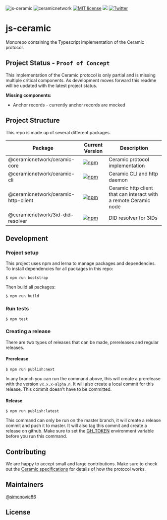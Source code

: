 ![js-ceramic](https://uploads-ssl.webflow.com/5e4b58d7f08158ece0209bbd/5e6e45bfe64d7ddaabd58a1f_ceramicjsskinny.png)
![ceramicnetwork](https://circleci.com/gh/ceramicnetwork/js-ceramic.svg?style=shield)
[![MIT license](https://img.shields.io/badge/License-MIT-blue.svg)](https://lbesson.mit-license.org/)
[![](https://img.shields.io/badge/Chat%20on-Discord-orange.svg?style=flat)](https://discord.gg/6VRZpGP)
[![Twitter](https://img.shields.io/twitter/follow/ceramicnetwork?label=Follow&style=social)](https://twitter.com/ceramicnetwork)

# js-ceramic
Monorepo containing the Typescript implementation of the Ceramic protocol.

## Project Status - `Proof of Concept`

This implementation of the Ceramic protocol is only partial and is missing multiple critical components. As development moves forward this readme will be updated with the latest project status.

**Missing components:**
* Anchor records - currently anchor records are mocked

## Project Structure

This repo is made up of several different packages.

| Package | Current Version | Description |
| -- | -- | -- |
| @ceramicnetwork/ceramic-core | [![npm](https://img.shields.io/npm/v/@ceramicnetwork/ceramic-core)](https://www.npmjs.com/package/@ceramicnetwork/ceramic-core) | Ceramic protocol implementation |
| @ceramicnetwork/ceramic-cli | [![npm](https://img.shields.io/npm/v/@ceramicnetwork/ceramic-cli)](https://www.npmjs.com/package/@ceramicnetwork/ceramic-cli) | Ceramic CLI and http daemon |
| @ceramicnetwork/ceramic-http-client | [![npm](https://img.shields.io/npm/v/@ceramicnetwork/ceramic-http-client)](https://www.npmjs.com/package/@ceramicnetwork/ceramic-http-client) | Ceramic http client that can interact with a remote Ceramic node |
| @ceramicnetwork/3id-did-resolver | [![npm](https://img.shields.io/npm/v/@ceramicnetwork/3id-did-resolver)](https://www.npmjs.com/package/@ceramicnetwork/3id-did-resolver) | DID resolver for 3IDs |

## Development

### Project setup
This project uses npm and lerna to manage packages and dependencies. To install dependencies for all packages in this repo:
```
$ npm run bootstrap
```
Then build all packages:
```
$ npm run build
```

### Run tests

```
$ npm test
```

### Creating a release
There are two types of releases that can be made, prereleases and regular releases.

#### Prerelease
```
$ npm run publish:next
```
In any branch you can run the command above, this will create a prerelease with the version `vx.x.x-alpha.n`. It will also create a local commit for this release. This commit doesn't have to be committed.


#### Release
```
$ npm run publish:latest
```
This command can only be run on the master branch, it will create a release commit and push it to master. It will also tag this commit and create a release on github. Make sure to set the [GH_TOKEN](https://github.com/lerna/lerna/tree/master/commands/version#--create-release-type) environment variable before you run this command.

## Contributing
We are happy to accept small and large contributions. Make sure to check out the [Ceramic specifications](https://github.com/ceramicnetwork/specs) for details of how the protocol works.


## Maintainers
[@simonovic86](https://github.com/simonovic86)

## License
